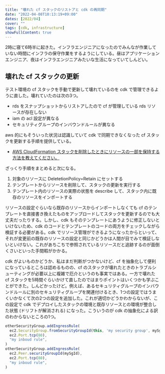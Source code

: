 ```yaml
---
title: "壊れた cf スタックのリストアと cdk の再同期"
date: "2022-04-08T10:13:19+09:00"
dates: [2022/04]
cover: ""
tags: [cdk, infrastructure]
showFullContent: true
---
```


2時に寝て6時半に起きた。インフラエンジニアになったのでみんなが作業していない時間にインフラの保守作業をするようにしている。昼はアプリケーションエンジニア、夜はインフラエンジニアみたいな生活になっていてしんどい。

## 壊れた cf スタックの更新

テスト環境の cf スタックを手動で更新して壊れているのを cdk で管理できるように直した。壊れていたのは次の3つ。

* rds をスナップショットからリストアしたので cf が管理している rds リソースが存在しない
* iam の acl 設定が異なる
* セキュリティグループのインバウンドルールが異なる

aws 的にもそういった状況は認識していて cdk で同期できなくなった cf スタックを更新する手順を提供している。

* [AWS CloudFormation スタックを削除したときにリソースの一部を保持する方法を教えてください。](https://aws.amazon.com/jp/premiumsupport/knowledge-center/delete-cf-stack-retain-resources/)

ざっくり手順をまとめると次になる。

1. 対象のリソースに DeletetionPolicy=Retain にセットする
1. テンプレートからリソースを削除して、スタックの更新を実行する
1. テンプレート内のリソースの実際の状態を describe して、スタック内に既存のリソースをインポートする

リソースの設定ぐらいなら既存のリソースからインポートしなくても cf のテンプレートを直接書き換えたものをアップロードしてスタックを更新するのでも大丈夫だったりする。しかし、cdk もそのテンプレートにあうように修正しないといけないため、cdk のコードとテンプレートのコードの両方をチェックしながら検証する必要がある。cdk でリソース管理ができるようになったからといって、それが変更前の既存のリソースの設定と同じかどうかは人間が目でみて検証しないといけない。これがあちこちで参照されているリソースだと追跡するのが面倒くさいといった手間暇がかかる。

cdk がよいものかどうか、私はまだ判断がつかないけど、cf を抽象化して便利になっているところは認めるものの、cf のスタックが壊れたときのトラブルシューティングが必要以上に複雑で厄介というのも事実ではある。一方で壊れた cf スタックを5時間ぐらいかけて直したのではまりポイントはいくつかも学ぶことができた。しんどかったけど。例えば、あるセキュリティグループのインバウンドルールに別のセキュリティグループを関連付けるとき、1つの設定ではうまくいかなくて次の2つの設定を追加した。これが適切かどうかわからないが、この設定で cdk でデプロイしたスタックの環境と既存リソースとの環境が整合した状態 (ドリフトが解消される) になった。こういうのが cdk の抽象化による訳のわからないところの1つ。

```typescript
otherSecurityGroup.addIngressRule(
  ec2.SecurityGroup.fromSecurityGroupId(this, 'my security group', mySgId),
  ec2.Port.tcp(80),
  "my inboud rule",
)
otherSecurityGroup.addIngressRule(
  ec2.Peer.securityGroupId(mySgId),
  ec2.Port.tcp(80),
  "my inboud rule",
)
```
